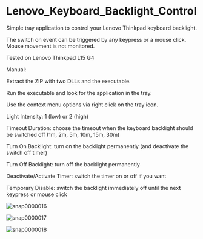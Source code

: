 # Lenovo_Keyboard_Backlight_Control

Simple tray application to control your Lenovo Thinkpad keyboard backlight.

The switch on event can be triggered by any keypress or a mouse click. Mouse movement is not monitored.

Tested on Lenovo Thinkpad L15 G4

Manual:

Extract the ZIP with two DLLs and the executable.

Run the executable and look for the application in the tray. 

Use the context menu options via right click on the tray icon.

Light Intensity: 1 (low) or 2 (high)

Timeout Duration: choose the timeout when the keyboard backlight should be switched off (1m, 2m, 5m, 10m, 15m, 30m)

Turn On Backlight: turn on the backlight permanently (and deactivate the switch off timer)

Turn Off Backlight: turn off the backlight permanently

Deactivate/Activate Timer: switch the timer on or off if you want

Temporary Disable: switch the backlight immediately off until the next keypress or mouse click

![snap0000016](https://github.com/user-attachments/assets/067dd701-3e08-4159-b5ee-1c1dc55d0c6f)

![snap0000017](https://github.com/user-attachments/assets/4129f7a8-1f45-40a0-a027-234cec9c4eb8)

![snap0000018](https://github.com/user-attachments/assets/f41154d6-0681-4ba8-bde1-ce488d24ffb1)
